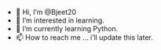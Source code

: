 - 👋 Hi, I’m @Bjeet20
- 👀 I’m interested in learning.
- 🌱 I’m currently learning Python.
- 📫 How to reach me ... i’ll update this later.

<!---
Bjeet20/Bjeet20 is a ✨ special ✨ repository because its `README.md` (this file) appears on your GitHub profile.
You can click the Preview link to take a look at your changes.
--->
